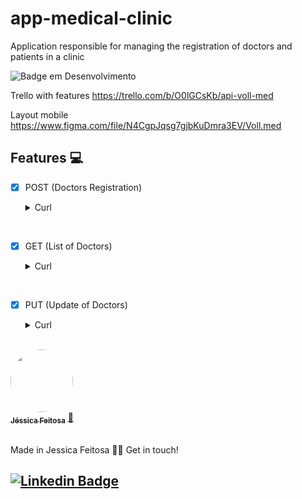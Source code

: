 # app-medical-clinic
Application responsible for managing the registration of doctors and patients in a clinic

![Badge em Desenvolvimento](http://img.shields.io/static/v1?label=STATUS&message=EM%20DESENVOLVIMENTO&color=GREEN&style=for-the-badge)

Trello with features
https://trello.com/b/O0lGCsKb/api-voll-med

Layout mobile 
https://www.figma.com/file/N4CgpJqsg7gjbKuDmra3EV/Voll.med



## Features 💻


- [x] POST (Doctors Registration)
   <details><summary>Curl</summary>
        <p>
  
        curl --location --request POST 'http://localhost:8080/medicos' \
        --header 'Content-Type: application/json' \
        --data-raw '{
        "nome" : "Feitosa",
        "email" : "feitosa@gmail.com",
        "crm" : "123456",
        "especialidade" : "ORTOPEDIA",
        "endereco" : {
            "logradouro" : "Rua: Primeiro de Maio",
            "bairro" : "Maria Beatriz",
            "cep" : "06365745",
            "cidade" : "Brasilia",
            "uf" : "SP",
            "numero" : "1",
            "complemento" : "complemento"
        }
        }'   
<br>

- [x] GET (List of Doctors)
   <details><summary>Curl</summary>
        <p>
  
        curl --location --request GET 'http://localhost:8080/medicos' 
<br>

- [x] PUT (Update of Doctors)
   <details><summary>Curl</summary>
        <p>
  
        curl --location --request PUT 'http://localhost:8080/medicos' \
        --header 'Content-Type: application/json' \
        --data-raw '{
         "id": 5,
         "nome" : "Joana"
        }'
<br>


<a href="https://github.com/JehhFeitosa">
 <img style="border-radius: 50%;" src="https://avatars.githubusercontent.com/u/58116519?s=400&u=8b96c6759c724308b3cfb9e6a2480fad3f5107c2&v=4" width="100px;" alt=""/>
 <br />
 <sub><b>Jéssica Feitosa</b></sub></a> <a href="https://www.linkedin.com/in/j%C3%A9ssicafeitosa/" title="Rocketseat">🚀</a>
<br><br>

Made in Jessica Feitosa 👋🏽 Get in touch!

[![Linkedin Badge](https://img.shields.io/badge/-Jessica-blue?style=flat-square&logo=Linkedin&logoColor=white&link=https://www.linkedin.com/in/jéssicafeitosa/)](https://www.linkedin.com/in/jéssicafeitosa/)
---
